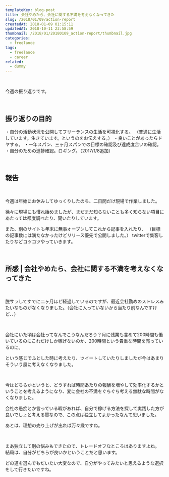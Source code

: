 ```yaml
---
templateKey: blog-post
title: 会社やめたら、会社に関する不満を考えなくなってきた
slug: /2018/01/09/action-report
createdAt: 2018-01-09 01:15:11
updatedAt: 2018-10-11 23:58:59
thumbnail: /2018/01/20180109_action-report/thumbnail.jpg
categories:
  - freelance
tags:
  - freelance
  - career
related:
  - dummy
---
```


&nbsp;

今週の振り返りです。

&nbsp;
<h2>振り返りの目的</h2>
・自分の活動状況を公開してフリーランスの生活を可視化する。
（普通に生活しています。生きています。というのをお伝えする。）
・良いことがあったらドヤする。
・一年スパン、三ヶ月スパンでの目標の確認及び達成度合いの確認。
・自分のための進捗確認。ロギング。（2017/1/8追加）

&nbsp;
<h2>報告</h2>
&nbsp;

今週は年始にお休みしてゆっくりしたのち、二日間だけ現場で作業しました。

徐々に現場にも慣れ始めましたが、まだまだ知らないことも多く知らない項目にあたっては都度調べたり、聞いたりしています。

また、別のサイトも年末に無事オープンしてこれから記事を入れたり、
（目標の記事数には満たなかったけどリリース優先で公開しました。）
twitterで集客したりなどコツコツやっていきます。

&nbsp;
<h2>所感 | 会社やめたら、会社に関する不満を考えなくなってきた</h2>
&nbsp;

脱サラしてすでに二ヶ月ほど経過しているのですが、最近会社勤めのストレスみたいなものがなくなりました。（会社に入っていないから当たり前なんですけど、、）

&nbsp;

会社にいた頃は会社ってなんでこうなんだろう？月に残業も含めて200時間も働いているのにこれだけしか稼げないのか、200時間という貴重な時間を売っているのに。

という感じでふとした時に考えたり、ツイートしていたりしましたが今はあまりそういう風に考えなくなりました。

&nbsp;

今はどちらかというと、どうすれば時間あたりの報酬を増やして効率化するかということを考えるようになり、変に会社の不満をぐちぐち考える無駄な時間がなくなりました。

会社の愚痴とか言っている暇があれば、自分で稼げる方法を探して実践した方が良いでしょと考える質なので、この点は独立してよかったなんて思いました。

あとは、理想の売り上げが出れば万々歳ですね。

&nbsp;

まあ独立して別の悩みもできたので、トレードオフなところはありますよね。
結局は、自分がどちらが良いかということだと思います。

どの道を選んでもだいたい大変なので、自分がやってみたいと思えるような選択をして行きたいですね。
